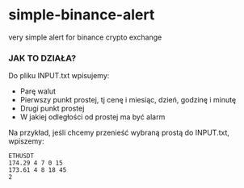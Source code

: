 # simple-binance-alert
very simple alert for binance crypto exchange

### JAK TO DZIAŁA?
Do pliku INPUT.txt wpisujemy:
 - Parę walut
 - Pierwszy punkt prostej, tj cenę i miesiąc, dzień, godzinę i minutę
 - Drugi punkt prostej
 - W jakiej odległości od prostej ma być alarm
    
Na przykład, jeśli chcemy przenieść wybraną prostą do INPUT.txt, wpiszemy:
```
ETHUSDT
174.29 4 7 0 15
173.61 4 8 18 45
2
```
